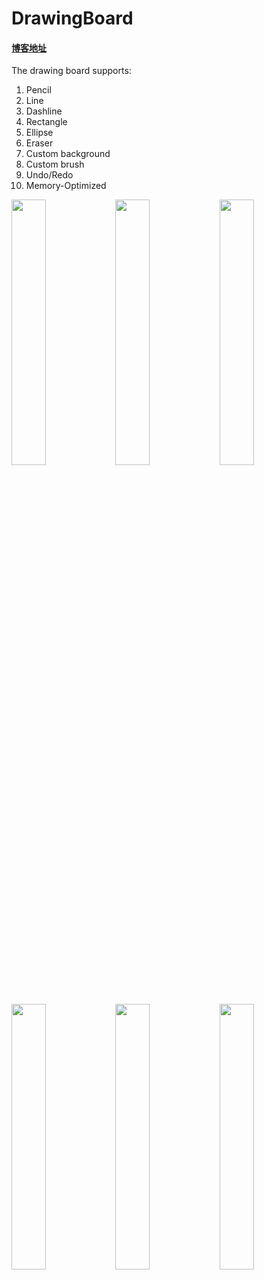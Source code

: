 # DrawingBoard
#### <a href="http://blog.csdn.net/zhangao0086/article/details/43836789" target="_blank">博客地址</a>

The drawing board supports:  

1. Pencil
1. Line
1. Dashline
1. Rectangle
1. Ellipse
1. Eraser
1. Custom background
1. Custom brush
1. Undo/Redo
1. Memory-Optimized

<img width=33% src="https://raw.githubusercontent.com/zhangao0086/DrawingBoard/master/preview7.png" /><img width=33% src="https://raw.githubusercontent.com/zhangao0086/DrawingBoard/master/preview2.png" /><img width=33% src="https://raw.githubusercontent.com/zhangao0086/DrawingBoard/master/preview3.png" /><br />
<img width=33% src="https://raw.githubusercontent.com/zhangao0086/DrawingBoard/master/preview4.png" /><img width=33% src="https://raw.githubusercontent.com/zhangao0086/DrawingBoard/master/preview5.png" /><img width=33% src="https://raw.githubusercontent.com/zhangao0086/DrawingBoard/master/preview6.png" />
